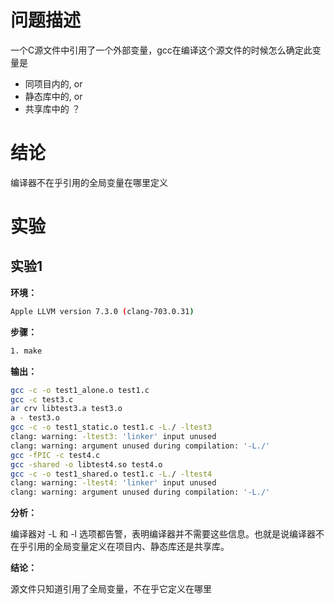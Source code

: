 # 问题描述

一个C源文件中引用了一个外部变量，gcc在编译这个源文件的时候怎么确定此变量是
* 同项目内的, or
* 静态库中的, or
* 共享库中的 ？

# 结论

编译器不在乎引用的全局变量在哪里定义

# 实验

## 实验1

**环境：** 

```bash
Apple LLVM version 7.3.0 (clang-703.0.31)
```

**步骤：**

```bash
1. make
```


**输出：**

```bash
gcc -c -o test1_alone.o test1.c
gcc -c test3.c
ar crv libtest3.a test3.o
a - test3.o
gcc -c -o test1_static.o test1.c -L./ -ltest3
clang: warning: -ltest3: 'linker' input unused
clang: warning: argument unused during compilation: '-L./'
gcc -fPIC -c test4.c
gcc -shared -o libtest4.so test4.o
gcc -c -o test1_shared.o test1.c -L./ -ltest4
clang: warning: -ltest4: 'linker' input unused
clang: warning: argument unused during compilation: '-L./'
```

**分析：**

编译器对 -L 和 -l 选项都告警，表明编译器并不需要这些信息。也就是说编译器不在乎引用的全局变量定义在项目内、静态库还是共享库。

**结论：**

源文件只知道引用了全局变量，不在乎它定义在哪里
